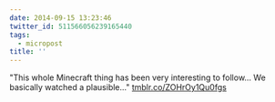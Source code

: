 ```yaml
---
date: 2014-09-15 13:23:46
twitter_id: 511566056239165440
tags:
  - micropost
title: ''
---
```


"This whole Minecraft thing has been very interesting to follow… We basically watched a plausible..." [tmblr.co/ZOHrOy1Qu0fgs](http://tmblr.co/ZOHrOy1Qu0fgs)
